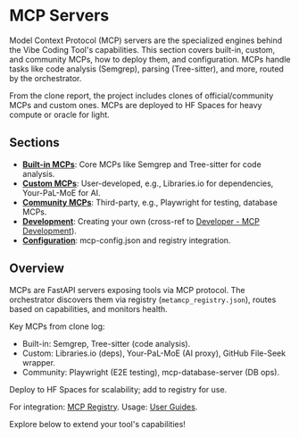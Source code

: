 # MCP Servers

Model Context Protocol (MCP) servers are the specialized engines behind the Vibe Coding Tool's capabilities. This section covers built-in, custom, and community MCPs, how to deploy them, and configuration. MCPs handle tasks like code analysis (Semgrep), parsing (Tree-sitter), and more, routed by the orchestrator.

From the clone report, the project includes clones of official/community MCPs and custom ones. MCPs are deployed to HF Spaces for heavy compute or oracle for light.

## Sections

- **[Built-in MCPs](builtin-mcps.md)**: Core MCPs like Semgrep and Tree-sitter for code analysis.
- **[Custom MCPs](custom-mcps.md)**: User-developed, e.g., Libraries.io for dependencies, Your-PaL-MoE for AI.
- **[Community MCPs](community-mcps.md)**: Third-party, e.g., Playwright for testing, database MCPs.
- **[Development](development.md)**: Creating your own (cross-ref to [Developer - MCP Development](../developer/mcp-development.md)).
- **[Configuration](configuration.md)**: mcp-config.json and registry integration.

## Overview

MCPs are FastAPI servers exposing tools via MCP protocol. The orchestrator discovers them via registry (`metamcp_registry.json`), routes based on capabilities, and monitors health.

Key MCPs from clone log:
- Built-in: Semgrep, Tree-sitter (code analysis).
- Custom: Libraries.io (deps), Your-PaL-MoE (AI proxy), GitHub File-Seek wrapper.
- Community: Playwright (E2E testing), mcp-database-server (DB ops).

Deploy to HF Spaces for scalability; add to registry for use.

For integration: [MCP Registry](../architecture/mcp-registry.md). Usage: [User Guides](../user-guides/workflows.md).

Explore below to extend your tool's capabilities!
